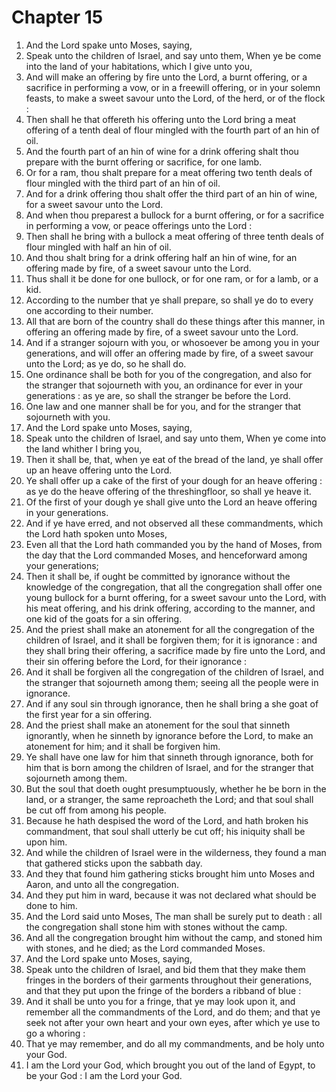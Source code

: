 # Chapter 15

1. And the Lord spake unto Moses, saying,
2. Speak unto the children of Israel, and say unto them, When ye be come into the land of your habitations, which I give unto you,
3. And will make an offering by fire unto the Lord, a burnt offering, or a sacrifice in performing a vow, or in a freewill offering, or in your solemn feasts, to make a sweet savour unto the Lord, of the herd, or of the flock :
4. Then shall he that offereth his offering unto the Lord bring a meat offering of a tenth deal of flour mingled with the fourth part of an hin of oil.
5. And the fourth part of an hin of wine for a drink offering shalt thou prepare with the burnt offering or sacrifice, for one lamb.
6. Or for a ram, thou shalt prepare for a meat offering two tenth deals of flour mingled with the third part of an hin of oil.
7. And for a drink offering thou shalt offer the third part of an hin of wine, for a sweet savour unto the Lord.
8. And when thou preparest a bullock for a burnt offering, or for a sacrifice in performing a vow, or peace offerings unto the Lord :
9. Then shall he bring with a bullock a meat offering of three tenth deals of flour mingled with half an hin of oil.
10. And thou shalt bring for a drink offering half an hin of wine, for an offering made by fire, of a sweet savour unto the Lord.
11. Thus shall it be done for one bullock, or for one ram, or for a lamb, or a kid.
12. According to the number that ye shall prepare, so shall ye do to every one according to their number.
13. All that are born of the country shall do these things after this manner, in offering an offering made by fire, of a sweet savour unto the Lord.
14. And if a stranger sojourn with you, or whosoever be among you in your generations, and will offer an offering made by fire, of a sweet savour unto the Lord; as ye do, so he shall do.
15. One ordinance shall be both for you of the congregation, and also for the stranger that sojourneth with you, an ordinance for ever in your generations : as ye are, so shall the stranger be before the Lord.
16. One law and one manner shall be for you, and for the stranger that sojourneth with you.
17. And the Lord spake unto Moses, saying,
18. Speak unto the children of Israel, and say unto them, When ye come into the land whither I bring you,
19. Then it shall be, that, when ye eat of the bread of the land, ye shall offer up an heave offering unto the Lord.
20. Ye shall offer up a cake of the first of your dough for an heave offering : as ye do the heave offering of the threshingfloor, so shall ye heave it.
21. Of the first of your dough ye shall give unto the Lord an heave offering in your generations.
22. And if ye have erred, and not observed all these commandments, which the Lord hath spoken unto Moses,
23. Even all that the Lord hath commanded you by the hand of Moses, from the day that the Lord commanded Moses, and henceforward among your generations;
24. Then it shall be, if ought be committed by ignorance without the knowledge of the congregation, that all the congregation shall offer one young bullock for a burnt offering, for a sweet savour unto the Lord, with his meat offering, and his drink offering, according to the manner, and one kid of the goats for a sin offering.
25. And the priest shall make an atonement for all the congregation of the children of Israel, and it shall be forgiven them; for it is ignorance : and they shall bring their offering, a sacrifice made by fire unto the Lord, and their sin offering before the Lord, for their ignorance :
26. And it shall be forgiven all the congregation of the children of Israel, and the stranger that sojourneth among them; seeing all the people were in ignorance.
27. And if any soul sin through ignorance, then he shall bring a she goat of the first year for a sin offering.
28. And the priest shall make an atonement for the soul that sinneth ignorantly, when he sinneth by ignorance before the Lord, to make an atonement for him; and it shall be forgiven him.
29. Ye shall have one law for him that sinneth through ignorance, both for him that is born among the children of Israel, and for the stranger that sojourneth among them.
30. But the soul that doeth ought presumptuously, whether he be born in the land, or a stranger, the same reproacheth the Lord; and that soul shall be cut off from among his people.
31. Because he hath despised the word of the Lord, and hath broken his commandment, that soul shall utterly be cut off; his iniquity shall be upon him.
32. And while the children of Israel were in the wilderness, they found a man that gathered sticks upon the sabbath day.
33. And they that found him gathering sticks brought him unto Moses and Aaron, and unto all the congregation.
34. And they put him in ward, because it was not declared what should be done to him.
35. And the Lord said unto Moses, The man shall be surely put to death : all the congregation shall stone him with stones without the camp.
36. And all the congregation brought him without the camp, and stoned him with stones, and he died; as the Lord commanded Moses.
37. And the Lord spake unto Moses, saying,
38. Speak unto the children of Israel, and bid them that they make them fringes in the borders of their garments throughout their generations, and that they put upon the fringe of the borders a ribband of blue :
39. And it shall be unto you for a fringe, that ye may look upon it, and remember all the commandments of the Lord, and do them; and that ye seek not after your own heart and your own eyes, after which ye use to go a whoring :
40. That ye may remember, and do all my commandments, and be holy unto your God.
41. I am the Lord your God, which brought you out of the land of Egypt, to be your God : I am the Lord your God.

